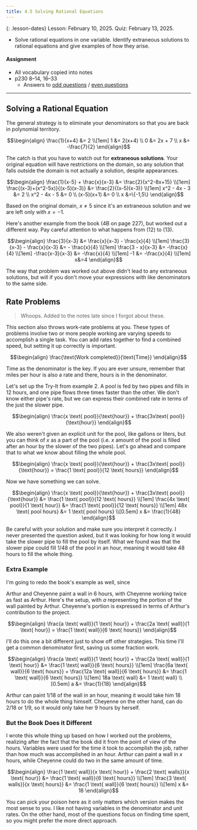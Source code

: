 ```yaml
---
title: 4.5 Solving Rational Equations
---
```


{: .lesson-dates}
Lesson: February 10, 2025. Quiz: February 13, 2025.

- Solve rational equations in one variable. Identify extraneous solutions to rational equations and give examples of how they arise.

#### Assignment

- All vocabulary copied into notes
- p230 8–14, 16–33
  - Answers to [odd questions]({{site.baseurl}}/misc/alg2-odd-answers.pdf) / [even questions]({{site.baseurl}}/misc/alg2-even-answers.pdf)

---

## Solving a Rational Equation

The general strategy is to eliminate your denominators so that you are back in polynomial territory.

$$\begin{align}
\frac{1}{x+4} &= 2 \\[1em]
            1 &= 2(x+4) \\
            0 &= 2x + 7 \\
            x &= -\frac{7}{2}
\end{align}$$

The catch is that you have to watch out for **extraneous solutions**. Your original equation will have restrictions on the domain, so any solution that falls outside the domain is not actually a solution, despite appearances.

$$\begin{align}
\frac{1}{x-5} + \frac{x}{x-3} &= \frac{2}{x^2-8x+15} \\[1em]
\frac{(x-3)+(x^2-5x)}{(x-5)(x-3)} &= \frac{2}{(x-5)(x-3)} \\[1em]
x^2 - 4x - 3 &= 2 \\
x^2 - 4x - 5 &= 0 \\
(x-5)(x+1) &= 0 \\
x &=\{-1,5\}
\end{align}$$

Based on the original domain, $x\neq5$ since it's an extraneous solution and we are left only with $x=-1$.

Here's another example from the book (4B on page 227), but worked out a different way. Pay careful attention to what happens from $(12)$ to $(13)$.

$$\begin{align}
\frac{3}{x-3} &= \frac{x}{x-3} - \frac{x}{4} \\[1em]
\frac{3}{x-3} - \frac{x}{x-3} &= - \frac{x}{4} \\[1em]
\frac{3 - x}{x-3} &= -\frac{x}{4} \\[1em]
-\frac{x-3}{x-3} &= -\frac{x}{4} \\[1em]
-1 &= -\frac{x}{4} \\[1em]
x&=4
\end{align}$$

The way that problem was worked out above didn't lead to any extraneous solutions, but will if you don't move your expressions with like denominators to the same side.

## Rate Problems

> Whoops. Added to the notes late since I forgot about these.

This section also throws work-rate problems at you. These types of problems involve two or more people working are varying speeds to accomplish a single task. You can add rates together to find a combined speed, but setting it up correctly is important.

$$\begin{align}
\frac{\text{Work completed}}{\text{Time}}
\end{align}$$

Time as the denominator is the key. If you are ever unsure, remember that miles per hour is also a rate and there, hours is in the denominator.

Let's set up the Try-It from example 2. A pool is fed by two pipes and fills in 12 hours, and one pipe flows three times faster than the other. We don't know either pipe's rate, but we can express their combined rate in terms of the just the slower pipe.

$$\begin{align}
\frac{x \text{ pool}}{\text{hour}} + \frac{3x\text{ pool}}{\text{hour}}
\end{align}$$

We also weren't given an explicit unit for the pool, like gallons or liters, but you can think of $x$ as a part of the pool (i.e. $x$ amount of the pool is filled after an hour by the slower of the two pipes). Let's go ahead and compare that to what we know about filling the whole pool.

$$\begin{align}
\frac{x \text{ pool}}{\text{hour}} + \frac{3x\text{ pool}}{\text{hour}} = \frac{1 \text{ pool}}{12 \text{ hours}}
\end{align}$$

Now we have something we can solve.

$$\begin{align}
\frac{x \text{ pool}}{\text{hour}} + \frac{3x\text{ pool}}{\text{hour}} &= \frac{1 \text{ pool}}{12 \text{ hours}} \\[1em]
\frac{4x \text{ pool}}{1 \text{ hour}} &= \frac{1 \text{ pool}}{12 \text{ hours}} \\[1em]
48x \text{ pool hours} &= 1 \text{ pool hours} \\[0.5em]
x &= \frac{1}{48}
\end{align}$$

Be careful with your solution and make sure you interpret it correctly. I never presented the question asked, but it was looking for how long it would take the slower pipe to fill the pool by itself. What we found was that the slower pipe could fill $1/48$ of the pool in an hour, meaning it would take $48$ hours to fill the whole thing.

### Extra Example

I'm going to redo the book's example as well, since

Arthur and Cheyenne paint a wall in 6 hours, with Cheyenne working twice as fast as Arthur. Here's the setup, with $a$ representing the portion of the wall painted by Arthur. Cheyenne's portion is expressed in terms of Arthur's contribution to the project.

$$\begin{align}
\frac{a \text{ wall}}{1 \text{ hour}} + \frac{2a \text{ wall}}{1 \text{ hour}} = \frac{1 \text{ wall}}{6 \text{ hours}}
\end{align}$$

I'll do this one a bit different just to show off other strategies. This time I'll get a common denominator first, saving us some fraction work.

$$\begin{align}
\frac{a \text{ wall}}{1 \text{ hour}} + \frac{2a \text{ wall}}{1 \text{ hour}} &= \frac{1 \text{ wall}}{6 \text{ hours}} \\[1em]
\frac{6a \text{ wall}}{6 \text{ hours}} + \frac{12a \text{ wall}}{6 \text{ hours}} &= \frac{1 \text{ wall}}{6 \text{ hours}} \\[1em]
18a \text{ wall} &= 1 \text{ wall} \\[0.5em]
a &= \frac{1}{18}
\end{align}$$

Arthur can paint $1/18$ of the wall in an hour, meaning it would take him 18 hours to do the whole thing himself. Cheyenne on the other hand, can do $2/18$ or $1/9$, so it would only take her 9 hours by herself.

### But the Book Does it Different

I wrote this whole thing up based on how I worked out the problems, realizing after the fact that the book did it from the point of view of the hours. Variables were used for the time it took to accomplish the job, rather than how much was accomplished in an hour. Arthur can paint a wall in $x$ hours, while Cheyenne could do two in the same amount of time.

$$\begin{align}
\frac{1 \text{ wall}}{x \text{ hour}} + \frac{2 \text{ walls}}{x \text{ hour}} &= \frac{1 \text{ wall}}{6 \text{ hours}} \\[1em]
\frac{3 \text{ walls}}{x \text{ hours}} &= \frac{1 \text{ wall}}{6 \text{ hours}} \\[1em]
x &= 18
\end{align}$$

You can pick your poison here as it only matters which version makes the most sense to you. I like not having variables in the denominator and unit rates. On the other hand, most of the questions focus on finding time spent, so you might prefer the more direct approach.
